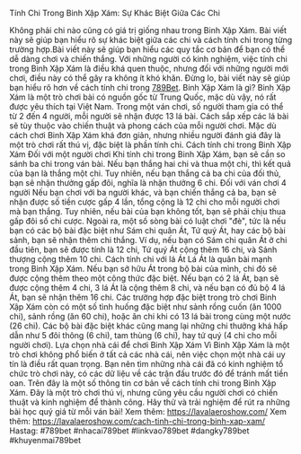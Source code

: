 Tính Chi Trong Binh Xập Xám: Sự Khác Biệt Giữa Các Chi

Không phải chi nào cũng có giá trị giống nhau trong Binh Xập Xám.
Bài viết này sẽ giúp bạn hiểu rõ sự khác biệt giữa các chi và cách tính chi trong từng trường hợp.Bài viết này sẽ giúp bạn hiểu các quy tắc cơ bản để bạn có thể dễ dàng chơi và chiến thắng.
Với những người có kinh nghiệm, việc tính chi trong Binh Xập Xám là điều khá quen thuộc, nhưng đối với những người mới chơi, điều này có thể gây ra không ít khó khăn. Đừng lo, bài viết này sẽ giúp bạn hiểu rõ hơn về cách tính chi trong [789Bet](https://lavalaeroshow.com/).
Binh Xập Xám là gì?
Binh Xập Xám là một trò chơi bài có nguồn gốc từ Trung Quốc, mặc dù vậy, nó rất được yêu thích tại Việt Nam. Trong một ván chơi, số người tham gia có thể từ 2 đến 4 người, mỗi người sẽ nhận được 13 lá bài. Cách sắp xếp các lá bài sẽ tùy thuộc vào chiến thuật và phong cách của mỗi người chơi. Mặc dù cách chơi Binh Xập Xám khá đơn giản, nhưng nhiều người đánh giá đây là một trò chơi rất thú vị, đặc biệt là phần tính chi.
Cách tính chi trong Binh Xập Xám
Đối với một người chơi
Khi tính chi trong Binh Xập Xám, bạn sẽ cần so sánh ba chi trong ván bài. Nếu bạn thắng hai chi và thua một chi, thì kết quả của bạn là thắng một chi. Tuy nhiên, nếu bạn thắng cả ba chi của đối thủ, bạn sẽ nhận thưởng gấp đôi, nghĩa là nhận thưởng 6 chi.
Đối với ván chơi 4 người
Nếu bạn chơi với ba người khác, và bạn chiến thắng cả ba, bạn sẽ nhận được số tiền cược gấp 4 lần, tổng cộng là 12 chi cho mỗi người chơi mà bạn thắng. Tuy nhiên, nếu bài của bạn không tốt, bạn sẽ phải chịu thua gấp đôi số chi cược.
Ngoài ra, một số sòng bài có luật chơi "đè", tức là nếu bạn có các bộ bài đặc biệt như Sám chi quân Át, Tứ quý Át, hay các bộ bài sảnh, bạn sẽ nhận thêm chi thắng. Ví dụ, nếu bạn có Sám chi quân Át ở chi đầu tiên, bạn sẽ được tính là 12 chi, Tứ quý Át cộng thêm 16 chi, và Sảnh thượng cộng thêm 10 chi.
Cách tính chi với lá Át
Lá Át là quân bài mạnh trong Binh Xập Xám. Nếu bạn sở hữu Át trong bộ bài của mình, chi đó sẽ được cộng thêm theo một công thức đặc biệt. Nếu bạn có 2 lá Át, bạn sẽ được cộng thêm 4 chi, 3 lá Át là cộng thêm 8 chi, và nếu bạn có đủ bộ 4 lá Át, bạn sẽ nhận thêm 16 chi.
Các trường hợp đặc biệt trong trò chơi
Binh Xập Xám còn có một số tình huống đặc biệt như sảnh rồng cuốn (ăn 1000 chi), sảnh rồng (ăn 60 chi), hoặc ăn chi khi có 13 lá bài trong cùng một nước (26 chi). Các bộ bài đặc biệt khác cũng mang lại những chi thưởng khá hấp dẫn như 5 đôi thông (6 chi), tam thùng (6 chi), hay tứ quý (4 chi cho mỗi người chơi).
Lựa chọn nhà cái để chơi Binh Xập Xám
Vì Binh Xập Xám là một trò chơi không phổ biến ở tất cả các nhà cái, nên việc chọn một nhà cái uy tín là điều rất quan trọng. Bạn nên tìm những nhà cái đã có kinh nghiệm tổ chức trò chơi này, có các dữ liệu về các trận đấu trước đó để tránh mất tiền oan.
Trên đây là một số thông tin cơ bản về cách tính chi trong Binh Xập Xám. Đây là một trò chơi thú vị, nhưng cũng yêu cầu người chơi có chiến thuật và kinh nghiệm để thành công. Hãy thử và trải nghiệm để rút ra những bài học quý giá từ mỗi ván bài!
Xem thêm: https://lavalaeroshow.com/
Xem thêm: https://lavalaeroshow.com/cach-tinh-chi-trong-binh-xap-xam/
Hastag: #789bet #nhacai789bet #linkvao789bet #dangky789bet #khuyenmai789bet
